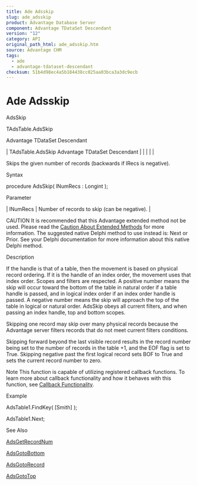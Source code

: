 ```yaml
---
title: Ade Adsskip
slug: ade_adsskip
product: Advantage Database Server
component: Advantage TDataSet Descendant
version: "12"
category: API
original_path_html: ade_adsskip.htm
source: Advantage CHM
tags:
  - ade
  - advantage-tdataset-descendant
checksum: 51b4d98ec4a5b184438cc025aa03bca3a3dc9ecb
---
```


# Ade Adsskip

AdsSkip

TAdsTable.AdsSkip

Advantage TDataSet Descendant

| TAdsTable.AdsSkip  Advantage TDataSet Descendant |  |  |  |  |

Skips the given number of records (backwards if lRecs is negative).

Syntax

procedure AdsSkip( lNumRecs : Longint );

Parameter

| lNumRecs | Number of records to skip (can be negative). |

CAUTION It is recommended that this Advantage extended method not be used. Please read the [Caution About Extended Methods](ade_caution_about_extended_methods.md) for more information. The suggested native Delphi method to use instead is: Next or Prior. See your Delphi documentation for more information about this native Delphi method.

Description

If the handle is that of a table, then the movement is based on physical record ordering. If it is the handle of an index order, the movement uses that index order. Scopes and filters are respected. A positive number means the skip will occur toward the bottom of the table in natural order if a table handle is passed, and in logical index order if an index order handle is passed. A negative number means the skip will approach the top of the table in logical or natural order. AdsSkip obeys all current filters, and when passing an index handle, top and bottom scopes.

Skipping one record may skip over many physical records because the Advantage server filters records that do not meet current filters conditions.

Skipping forward beyond the last visible record results in the record number being set to the number of records in the table +1, and the EOF flag is set to True. Skipping negative past the first logical record sets BOF to True and sets the current record number to zero.

Note This function is capable of utilizing registered callback functions. To learn more about callback functionality and how it behaves with this function, see [Callback Functionality](master_callback_functionality.md).

Example

AdsTable1.FindKey( [Smith] );

AdsTable1.Next;

See Also

[AdsGetRecordNum](ade_adsgetrecordnum.md)

[AdsGotoBottom](ade_adsgotobottom.md)

[AdsGotoRecord](ade_adsgotorecord.md)

[AdsGotoTop](ade_adsgototop.md)
